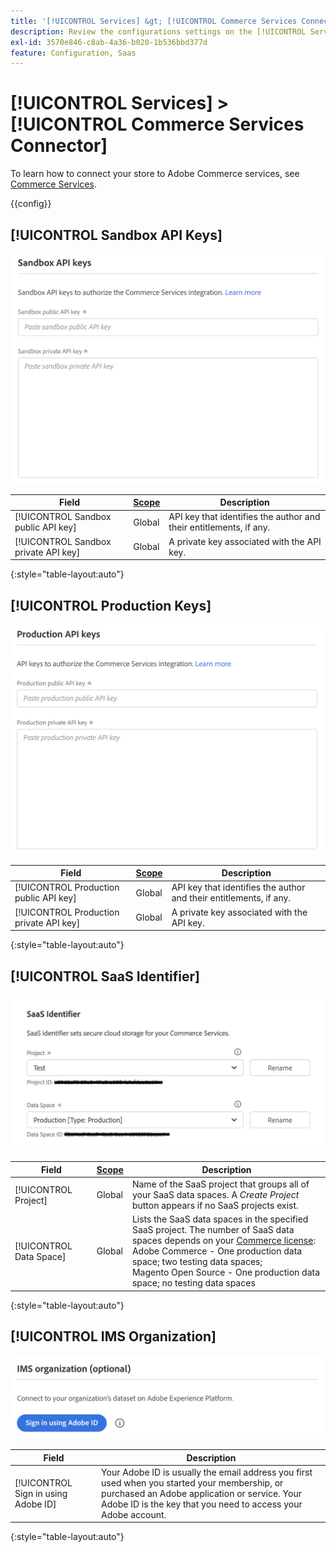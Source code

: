 ```yaml
---
title: '[!UICONTROL Services] &gt; [!UICONTROL Commerce Services Connector]'
description: Review the configurations settings on the [!UICONTROL Services] &gt; [!UICONTROL Commerce Services Connector] page of the Commerce Admin.
exl-id: 3570e846-c8ab-4a36-b020-1b536bbd377d
feature: Configuration, Saas
---
```

# [!UICONTROL Services] > [!UICONTROL Commerce Services Connector]

To learn how to connect your store to Adobe Commerce services, see [Commerce Services](https://experienceleague.adobe.com/docs/commerce-merchant-services/user-guides/integration-services/saas.html).

{{config}}

## [!UICONTROL Sandbox API Keys]

![Sandbox API Key](./assets/sandbox-key-saas-configuration.png)<!-- zoom -->

|Field|[Scope](../../getting-started/websites-stores-views.md#scope-settings)|Description|
|--- |--- |--- |
|[!UICONTROL Sandbox public API key]|Global|API key that identifies the author and their entitlements, if any.|
|[!UICONTROL Sandbox private API key]|Global|A private key associated with the API key.|

{:style="table-layout:auto"}

## [!UICONTROL Production Keys]

![Production API Key](./assets/prod-key-saas-configuration.png)<!-- zoom -->

|Field|[Scope](../../getting-started/websites-stores-views.md#scope-settings)|Description|
|--- |--- |--- |
|[!UICONTROL Production public API key]|Global|API key that identifies the author and their entitlements, if any.|
|[!UICONTROL Production private API key]|Global|A private key associated with the API key.|

{:style="table-layout:auto"}

## [!UICONTROL SaaS Identifier]

![SaaS Identifier](./assets/saas-identifier.png)<!-- zoom -->

|Field|[Scope](../../getting-started/websites-stores-views.md#scope-settings)|Description|
|--- |--- |--- |
|[!UICONTROL Project]|Global|Name of the SaaS project that groups all of your SaaS data spaces. A _Create Project_ button appears if no SaaS projects exist.|
|[!UICONTROL Data Space]|Global|Lists the SaaS data spaces in the specified SaaS project. The number of SaaS data spaces depends on your [Commerce license](https://experienceleague.adobe.com/docs/commerce-merchant-services/user-guides/integration-services/saas.html):<br />Adobe Commerce - One production data space; two testing data spaces;<br />Magento Open Source - One production data space; no testing data spaces|

{:style="table-layout:auto"}

## [!UICONTROL IMS Organization]

![IMS Organization](./assets/ims-organization.png)<!-- zoom -->

|Field|Description|
|--- |--- |
|[!UICONTROL Sign in using Adobe ID]| Your Adobe ID is usually the email address you first used when you started your membership, or purchased an Adobe application or service. Your Adobe ID is the key that you need to access your Adobe account.|

{:style="table-layout:auto"}
